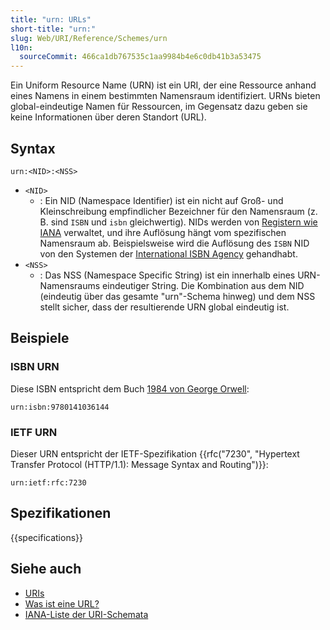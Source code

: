 ```yaml
---
title: "urn: URLs"
short-title: "urn:"
slug: Web/URI/Reference/Schemes/urn
l10n:
  sourceCommit: 466ca1db767535c1aa9984b4e6c0db41b3a53475
---
```


Ein Uniform Resource Name (URN) ist ein URI, der eine Ressource anhand eines Namens in einem bestimmten Namensraum identifiziert. URNs bieten global-eindeutige Namen für Ressourcen, im Gegensatz dazu geben sie keine Informationen über deren Standort (URL).

## Syntax

```url
urn:<NID>:<NSS>
```

- `<NID>`
  - : Ein NID (Namespace Identifier) ist ein nicht auf Groß- und Kleinschreibung empfindlicher Bezeichner für den Namensraum (z. B. sind `ISBN` und `isbn` gleichwertig). NIDs werden von [Registern wie IANA](https://www.iana.org/assignments/urn-namespaces/urn-namespaces.xhtml) verwaltet, und ihre Auflösung hängt vom spezifischen Namensraum ab. Beispielsweise wird die Auflösung des `ISBN` NID von den Systemen der [International ISBN Agency](https://www.isbn-international.org/) gehandhabt.
- `<NSS>`
  - : Das NSS (Namespace Specific String) ist ein innerhalb eines URN-Namensraums eindeutiger String. Die Kombination aus dem NID (eindeutig über das gesamte "urn"-Schema hinweg) und dem NSS stellt sicher, dass der resultierende URN global eindeutig ist.

## Beispiele

### ISBN URN

Diese ISBN entspricht dem Buch [1984 von George Orwell](https://isbnsearch.org/isbn/9780141036144):

```url
urn:isbn:9780141036144
```

### IETF URN

Dieser URN entspricht der IETF-Spezifikation {{rfc("7230", "Hypertext Transfer Protocol (HTTP/1.1): Message Syntax and Routing")}}:

```url
urn:ietf:rfc:7230
```

## Spezifikationen

{{specifications}}

## Siehe auch

- [URIs](/de/docs/Web/URI)
- [Was ist eine URL?](/de/docs/Learn_web_development/Howto/Web_mechanics/What_is_a_URL)
- [IANA-Liste der URI-Schemata](https://www.iana.org/assignments/uri-schemes/uri-schemes.xhtml)

